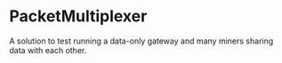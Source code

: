 # PacketMultiplexer

A solution to test running a data-only gateway and many miners sharing data with each other.
